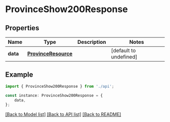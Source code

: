# ProvinceShow200Response


## Properties

Name | Type | Description | Notes
------------ | ------------- | ------------- | -------------
**data** | [**ProvinceResource**](ProvinceResource.md) |  | [default to undefined]

## Example

```typescript
import { ProvinceShow200Response } from './api';

const instance: ProvinceShow200Response = {
    data,
};
```

[[Back to Model list]](../README.md#documentation-for-models) [[Back to API list]](../README.md#documentation-for-api-endpoints) [[Back to README]](../README.md)

